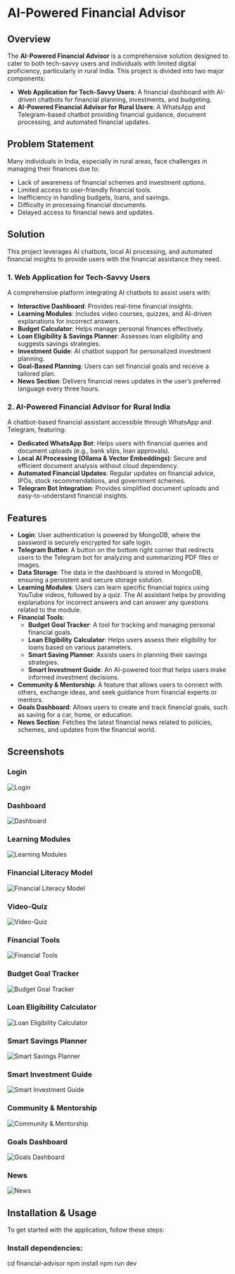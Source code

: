 # AI-Powered Financial Advisor

## Overview

The **AI-Powered Financial Advisor** is a comprehensive solution designed to cater to both tech-savvy users and individuals with limited digital proficiency, particularly in rural India. This project is divided into two major components:

- **Web Application for Tech-Savvy Users**: A financial dashboard with AI-driven chatbots for financial planning, investments, and budgeting.
- **AI-Powered Financial Advisor for Rural Users**: A WhatsApp and Telegram-based chatbot providing financial guidance, document processing, and automated financial updates.

## Problem Statement

Many individuals in India, especially in rural areas, face challenges in managing their finances due to:

- Lack of awareness of financial schemes and investment options.
- Limited access to user-friendly financial tools.
- Inefficiency in handling budgets, loans, and savings.
- Difficulty in processing financial documents.
- Delayed access to financial news and updates.

## Solution

This project leverages AI chatbots, local AI processing, and automated financial insights to provide users with the financial assistance they need.

### 1. Web Application for Tech-Savvy Users

A comprehensive platform integrating AI chatbots to assist users with:

- **Interactive Dashboard**: Provides real-time financial insights.
- **Learning Modules**: Includes video courses, quizzes, and AI-driven explanations for incorrect answers.
- **Budget Calculator**: Helps manage personal finances effectively.
- **Loan Eligibility & Savings Planner**: Assesses loan eligibility and suggests savings strategies.
- **Investment Guide**: AI chatbot support for personalized investment planning.
- **Goal-Based Planning**: Users can set financial goals and receive a tailored plan.
- **News Section**: Delivers financial news updates in the user’s preferred language every three hours.

### 2. AI-Powered Financial Advisor for Rural India

A chatbot-based financial assistant accessible through WhatsApp and Telegram, featuring:

- **Dedicated WhatsApp Bot**: Helps users with financial queries and document uploads (e.g., bank slips, loan approvals).
- **Local AI Processing (Ollama & Vector Embeddings)**: Secure and efficient document analysis without cloud dependency.
- **Automated Financial Updates**: Regular updates on financial advice, IPOs, stock recommendations, and government schemes.
- **Telegram Bot Integration**: Provides simplified document uploads and easy-to-understand financial insights.

## Features

- **Login**: User authentication is powered by MongoDB, where the password is securely encrypted for safe login.
- **Telegram Button**: A button on the bottom right corner that redirects users to the Telegram bot for analyzing and summarizing PDF files or images.
- **Data Storage**: The data in the dashboard is stored in MongoDB, ensuring a persistent and secure storage solution.
- **Learning Modules**: Users can learn specific financial topics using YouTube videos, followed by a quiz. The AI assistant helps by providing explanations for incorrect answers and can answer any questions related to the module.
- **Financial Tools**:
  - **Budget Goal Tracker**: A tool for tracking and managing personal financial goals.
  - **Loan Eligibility Calculator**: Helps users assess their eligibility for loans based on various parameters.
  - **Smart Saving Planner**: Assists users in planning their savings strategies.
  - **Smart Investment Guide**: An AI-powered tool that helps users make informed investment decisions.
- **Community & Mentorship**: A feature that allows users to connect with others, exchange ideas, and seek guidance from financial experts or mentors.
- **Goals Dashboard**: Allows users to create and track financial goals, such as saving for a car, home, or education.
- **News Section**: Fetches the latest financial news related to policies, schemes, and updates from the financial world.

## Screenshots

### Login

![Login](<img/Screenshot 2025-02-09 193244-1.png>)

### Dashboard

![Dashboard](<img/Screenshot 2025-02-09 193444.png>)

### Learning Modules

![Learning Modules](<img/Screenshot 2025-02-09 193453.png>)

### Financial Literacy Model

![Financial Literacy Model](<img/Screenshot 2025-02-09 193515.png>)

### Video-Quiz

![Video-Quiz](<img/Screenshot 2025-02-09 193521.png>)

### Financial Tools

![Financial Tools](<img/Screenshot 2025-02-09 193629.png>)

### Budget Goal Tracker

![Budget Goal Tracker](<img/Screenshot 2025-02-09 193530.png>)

### Loan Eligibility Calculator

![Loan Eligibility Calculator](<img/Screenshot 2025-02-09 193538.png>)

### Smart Savings Planner

![Smart Savings Planner](<img/Screenshot 2025-02-09 193550.png>)

### Smart Investment Guide

![Smart Investment Guide](<img/Screenshot 2025-02-09 193558.png>)

### Community & Mentorship

![Community & Mentorship](<img/Screenshot 2025-02-09 193610.png>)

### Goals Dashboard

![Goals Dashboard](<img/Screenshot 2025-02-09 193620.png>)

### News

![News](<img/Screenshot 2025-02-09 193636.png>)

## Installation & Usage

To get started with the application, follow these steps:

### Install dependencies:

cd financial-advisor
npm install
npm run dev
